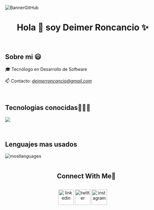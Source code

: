 ![BannerGitHub](https://github.com/user-attachments/assets/ad709473-2b38-4bd5-862e-62d3abc0460b)

<h1 align="center">Hola 👋  soy Deimer Roncancio ✨ </h1> 

<br>
<h2>Sobre mi 😃</h2>
<!--Intro start-->

<p align="left">
🎓 Tecnólogo en Desarrollo de Software

📫 Contacto: *deimerroncancio@gmail.com*
<!--Intro end-->
  </p>
<br>

<h2 >Tecnologías conocidas👨🏻‍💻</h2>
<!--tech stack icons-->
<p align="left">
  <a href="https://skillicons.dev">
    <img src="https://skillicons.dev/icons?i=html,css,js,spring,java,mysql,git,github,postman,vscode,react,tailwind,bootstrap&perline=12" />
  </a>
</p>

<br>
<h2>Lenguajes mas usados</h2>

![mostlanguages](https://github-readme-stats.vercel.app/api/top-langs/?username=DeimerRoncancio&hide=shell&theme=transparent)

<div id="user-content-toc">
  <ul align="center">
    <summary><h2 style="display: inline-block">Connect With Me🤝</h2></summary>
  </ul>
</div>

<!--icons and links-->
<p align="center">
<a href="https://www.linkedin.com/in/deimer-steven-roncancio-avila-518b48245/" target="blank"><img align="center" src="https://user-images.githubusercontent.com/88904952/234979284-68c11d7f-1acc-4f0c-ac78-044e1037d7b0.png" alt="linkedin" height="50" width="50" /></a>
<a href="https://x.com/DevDeimer" target="blank"><img align="center" src="https://user-images.githubusercontent.com/88904952/234980676-61bfb021-ecc8-48f7-88e6-34c1b06c4a58.png" alt="twitter" height="50" width="50" /></a> 
<a href="https://www.instagram.com/dev.deimer/" target="blank"><img align="center" src="https://user-images.githubusercontent.com/88904952/234981169-2dd1e58f-4b7e-468c-8213-034ba62156c3.png" alt="instagram" height="50" width="50" /></a>

<br>
